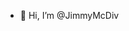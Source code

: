 - 👋 Hi, I’m @JimmyMcDiv

<!---
JimmyMcDiv/JimmyMcDiv is a ✨ special ✨ repository because its `README.md` (this file) appears on your GitHub profile.
You can click the Preview link to take a look at your changes.
--->
